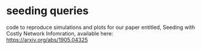 # seeding queries

code to reproduce simulations and plots for our paper entitled, Seeding with Costly Network Infomration, available here: https://arxiv.org/abs/1905.04325
